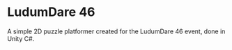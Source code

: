 ﻿# LudumDare 46
A simple 2D puzzle platformer created for the LudumDare 46 event, done in Unity C#.

